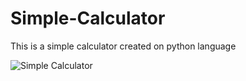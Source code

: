 # Simple-Calculator
This is a simple calculator created on python language


![Simple Calculator](https://github.com/user-attachments/assets/7069e2b3-239c-4a49-aa1c-0f87418f0495)
